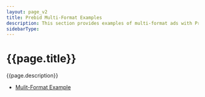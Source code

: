 ```yaml
---
layout: page_v2
title: Prebid Multi-Format Examples
description: This section provides examples of multi-format ads with Prebid.js.
sidebarType:
---
```


# {{page.title}}

{{page.description}}

 - [Mulit-Format Example]({{site.baseurl}}/examples/multi-format/multi_format_example.html)
